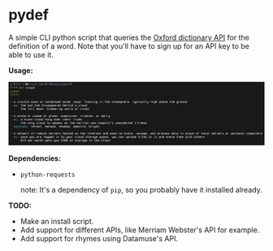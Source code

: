 # pydef
A simple CLI python script that queries the [Oxford dictionary API](https://developer.oxforddictionaries.com/) for the definition of a word.
Note that you'll have to sign up for an API key to be able to use it.

**Usage:**

![example usage](example.png)

**Dependencies:**
* `python-requests`

  note: It's a dependency of `pip`, so you probably have it installed already.

**TODO:**
* Make an install script.
* Add support for different APIs, like Merriam Webster's API for example.
* Add support for rhymes using Datamuse's API.
